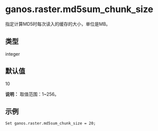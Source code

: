 # ganos.raster.md5sum\_chunk\_size

指定计算MD5时每次读入的缓存的大小，单位是MB。

## 类型

integer

## 默认值

10

**说明：** 取值范围：1~256。

## 示例

```
Set ganos.raster.md5sum_chunk_size = 20;
```

